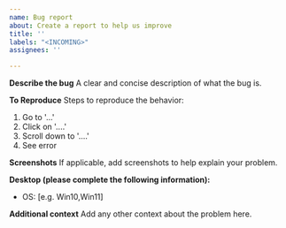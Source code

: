 ```yaml
---
name: Bug report
about: Create a report to help us improve
title: ''
labels: "<INCOMING>"
assignees: ''

---
```


**Describe the bug**
A clear and concise description of what the bug is.

**To Reproduce**
Steps to reproduce the behavior:
1. Go to '...'
2. Click on '....'
3. Scroll down to '....'
4. See error

**Screenshots**
If applicable, add screenshots to help explain your problem.

**Desktop (please complete the following information):**
 - OS: [e.g. Win10,Win11]

**Additional context**
Add any other context about the problem here.
